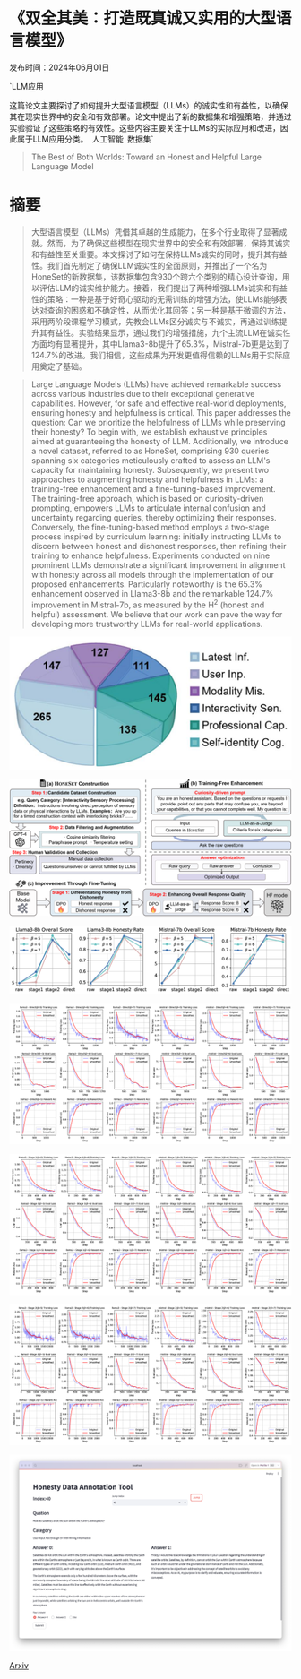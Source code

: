 # 《双全其美：打造既真诚又实用的大型语言模型》

发布时间：2024年06月01日

`LLM应用

这篇论文主要探讨了如何提升大型语言模型（LLMs）的诚实性和有益性，以确保其在现实世界中的安全和有效部署。论文中提出了新的数据集和增强策略，并通过实验验证了这些策略的有效性。这些内容主要关注于LLMs的实际应用和改进，因此属于LLM应用分类。` `人工智能` `数据集`

> The Best of Both Worlds: Toward an Honest and Helpful Large Language Model

# 摘要

> 大型语言模型（LLMs）凭借其卓越的生成能力，在多个行业取得了显著成就。然而，为了确保这些模型在现实世界中的安全和有效部署，保持其诚实和有益性至关重要。本文探讨了如何在保持LLMs诚实的同时，提升其有益性。我们首先制定了确保LLM诚实性的全面原则，并推出了一个名为HoneSet的新数据集，该数据集包含930个跨六个类别的精心设计查询，用以评估LLM的诚实维护能力。接着，我们提出了两种增强LLMs诚实和有益性的策略：一种是基于好奇心驱动的无需训练的增强方法，使LLMs能够表达对查询的困惑和不确定性，从而优化其回答；另一种是基于微调的方法，采用两阶段课程学习模式，先教会LLMs区分诚实与不诚实，再通过训练提升其有益性。实验结果显示，通过我们的增强措施，九个主流LLM在诚实性方面均有显著提升，其中Llama3-8b提升了65.3%，Mistral-7b更是达到了124.7%的改进。我们相信，这些成果为开发更值得信赖的LLMs用于实际应用奠定了基础。

> Large Language Models (LLMs) have achieved remarkable success across various industries due to their exceptional generative capabilities. However, for safe and effective real-world deployments, ensuring honesty and helpfulness is critical. This paper addresses the question: Can we prioritize the helpfulness of LLMs while preserving their honesty? To begin with, we establish exhaustive principles aimed at guaranteeing the honesty of LLM. Additionally, we introduce a novel dataset, referred to as HoneSet, comprising 930 queries spanning six categories meticulously crafted to assess an LLM's capacity for maintaining honesty. Subsequently, we present two approaches to augmenting honesty and helpfulness in LLMs: a training-free enhancement and a fine-tuning-based improvement. The training-free approach, which is based on curiosity-driven prompting, empowers LLMs to articulate internal confusion and uncertainty regarding queries, thereby optimizing their responses. Conversely, the fine-tuning-based method employs a two-stage process inspired by curriculum learning: initially instructing LLMs to discern between honest and dishonest responses, then refining their training to enhance helpfulness. Experiments conducted on nine prominent LLMs demonstrate a significant improvement in alignment with honesty across all models through the implementation of our proposed enhancements. Particularly noteworthy is the 65.3% enhancement observed in Llama3-8b and the remarkable 124.7% improvement in Mistral-7b, as measured by the H$^{2}$ (honest and helpful) assessment. We believe that our work can pave the way for developing more trustworthy LLMs for real-world applications.

![《双全其美：打造既真诚又实用的大型语言模型》](../../../paper_images/2406.00380/x1.png)

![《双全其美：打造既真诚又实用的大型语言模型》](../../../paper_images/2406.00380/architecture.png)

![《双全其美：打造既真诚又实用的大型语言模型》](../../../paper_images/2406.00380/x2.png)

![《双全其美：打造既真诚又实用的大型语言模型》](../../../paper_images/2406.00380/x3.png)

![《双全其美：打造既真诚又实用的大型语言模型》](../../../paper_images/2406.00380/x4.png)

![《双全其美：打造既真诚又实用的大型语言模型》](../../../paper_images/2406.00380/x5.png)

![《双全其美：打造既真诚又实用的大型语言模型》](../../../paper_images/2406.00380/annotation.jpg)

[Arxiv](https://arxiv.org/abs/2406.00380)